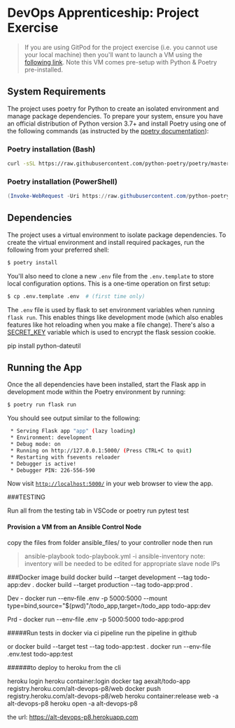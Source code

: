 # DevOps Apprenticeship: Project Exercise

> If you are using GitPod for the project exercise (i.e. you cannot use your local machine) then you'll want to launch a VM using the [following link](https://gitpod.io/#https://github.com/CorndelWithSoftwire/DevOps-Course-Starter). Note this VM comes pre-setup with Python & Poetry pre-installed.

## System Requirements

The project uses poetry for Python to create an isolated environment and manage package dependencies. To prepare your system, ensure you have an official distribution of Python version 3.7+ and install Poetry using one of the following commands (as instructed by the [poetry documentation](https://python-poetry.org/docs/#system-requirements)):

### Poetry installation (Bash)

```bash
curl -sSL https://raw.githubusercontent.com/python-poetry/poetry/master/install-poetry.py | python -
```

### Poetry installation (PowerShell)

```powershell
(Invoke-WebRequest -Uri https://raw.githubusercontent.com/python-poetry/poetry/master/install-poetry.py -UseBasicParsing).Content | python -
```

## Dependencies

The project uses a virtual environment to isolate package dependencies. To create the virtual environment and install required packages, run the following from your preferred shell:

```bash
$ poetry install
```

You'll also need to clone a new `.env` file from the `.env.template` to store local configuration options. This is a one-time operation on first setup:

```bash
$ cp .env.template .env  # (first time only)
```

The `.env` file is used by flask to set environment variables when running `flask run`. This enables things like development mode (which also enables features like hot reloading when you make a file change). There's also a [SECRET_KEY](https://flask.palletsprojects.com/en/1.1.x/config/#SECRET_KEY) variable which is used to encrypt the flask session cookie.


pip install python-dateutil

## Running the App

Once the all dependencies have been installed, start the Flask app in development mode within the Poetry environment by running:
```bash
$ poetry run flask run
```

You should see output similar to the following:
```bash
 * Serving Flask app "app" (lazy loading)
 * Environment: development
 * Debug mode: on
 * Running on http://127.0.0.1:5000/ (Press CTRL+C to quit)
 * Restarting with fsevents reloader
 * Debugger is active!
 * Debugger PIN: 226-556-590
```
Now visit [`http://localhost:5000/`](http://localhost:5000/) in your web browser to view the app.

###TESTING

Run all from the testing tab in VSCode or poetry run pytest test


#### Provision a VM from an Ansible Control Node

copy the files from folder ansible_files/ to your controller node then run
> ansible-playbook todo-playbook.yml -i ansible-inventory
note: inventory will be needed to be edited for appropriate slave node IPs


###Docker image build
 docker build --target development --tag todo-app:dev .
 docker build --target production --tag todo-app:prod .

Dev -   docker run --env-file .env -p 5000:5000 --mount type=bind,source="$(pwd)"/todo_app,target=/todo_app todo-app:dev

Prd -   docker run --env-file .env -p 5000:5000 todo-app:prod

#####Run tests in docker via ci pipeline
run the pipeline in github

or 
docker build --target test --tag todo-app:test .
docker run --env-file .env.test todo-app:test

######to deploy to heroku from the cli

heroku login
heroku container:login
docker tag aexalt/todo-app  registry.heroku.com/alt-devops-p8/web
docker push registry.heroku.com/alt-devops-p8/web
heroku container:release web -a alt-devops-p8
heroku open -a alt-devops-p8

the url: https://alt-devops-p8.herokuapp.com